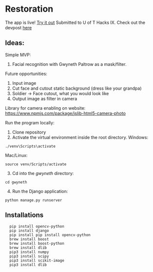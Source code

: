 # Restoration
The app is live! [Try it out](https://tranquil-beach-84474.herokuapp.com/)
Submitted to U of T Hacks IX. Check out the devpost [here](https://uofthacks-ix.devpost.com/?ref_content=default&ref_feature=challenge&ref_medium=portfolio)

## Ideas:
Simple MVP:
1. Facial recognition with Gwyneth Paltrow as a mask/filter.

Future opportunities:
1. Input image
2. Cut face and cutout static background (dress like your grandpa) 
3. Soldier -> Face cutout, what you would look like
4. Output image as filter in camera

Library for camera enabling on website: https://www.npmjs.com/package/jslib-html5-camera-photo

Run the program locally:

1. Clone repository
2. Activate the virtual environment inside the root directory.
Windows:
```
./venv\Scripts\activate
```
Mac/Linux:
```
source venv/Scripts/activate
```
3. Cd into the _gwyneth_ directory:
```
cd gwyneth
```
4. Run the Django application:
```
python manage.py runserver
```

## Installations
```
  pip install opencv-python
  pip install django
  pip install pip install opencv-python
  brew install boost
  brew install boost-python
  brew install dlib
  pip3 install numpy
  pip3 install scipy
  pip3 install scikit-image
  pip3 install dlib
````


